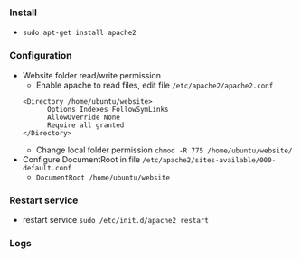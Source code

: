 
### Install
- `sudo apt-get install apache2`

### Configuration
- Website folder read/write permission
  - Enable apache to read files, edit file `/etc/apache2/apache2.conf`
  ```
  <Directory /home/ubuntu/website>
        Options Indexes FollowSymLinks
        AllowOverride None
        Require all granted
  </Directory>
  ```
  - Change local folder permission `chmod -R 775 /home/ubuntu/website/`
- Configure DocumentRoot in file `/etc/apache2/sites-available/000-default.conf`
  - `DocumentRoot /home/ubuntu/website`
  
### Restart service
- restart service `sudo /etc/init.d/apache2 restart`

### Logs
